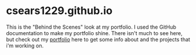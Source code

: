 # csears1229.github.io

This is the "Behind the Scenes" look at my portfolio. I used the GitHub documentation to make my portfolio shine. 
There isn't much to see here, but check out my [portfolio](https://csears1229.github.io/) here to get some info about
and the projects that i'm working on. 
